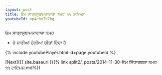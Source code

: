 ```yaml
---
layout: post
title: ਓਮ ਸਾਰ੍ਵਸੁਬਾਮਕਾਰਾਯਾ ਨਮਹ ੧੧ ਟਾਇਮਸ
youtubeId: np4cbv7b7bg
---
```

 
 
 ਓਮ ਸਾਰ੍ਵਸੁਬਾਮਕਾਰਾਯਾ ਨਮਹ  
 
 -  ਜੋ ਸਾਰੀਆਂ ਚੰਗੀਆਂ ਚੀਜ਼ਾਂ ਦਿੰਦਾ ਹੈ 
 
  
 
  
 
 
 
 
 
 


{% include youtubePlayer.html id=page.youtubeId %}
 
[Next]({{ site.baseurl }}{% link  split2/_posts/2014-11-30-ਓਮ ਸਿੱਧਾਰਥਯਾ ਨਮਹ ੧੧ ਟਾਇਮਸ.md%})
 
